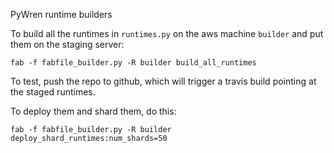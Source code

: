 PyWren runtime builders

To build all the runtimes in `runtimes.py` on the aws machine
`builder` and put them on the staging server: 

```
fab -f fabfile_builder.py -R builder build_all_runtimes 
```

To test, push the repo to github, which will trigger a travis build pointing
at the staged runtimes. 

To deploy them and shard them, do this:

```
fab -f fabfile_builder.py -R builder deploy_shard_runtimes:num_shards=50
```


